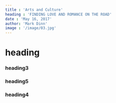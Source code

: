 ```yaml
---
title : 'Arts and Culture'
heading : 'FINDING LOVE AND ROMANCE ON THE ROAD'
date : 'May 16, 2017'
author: 'Mark Dinn'
image : '/image/03.jpg'
---
```



# heading
### heading3


### heading5

### heading4